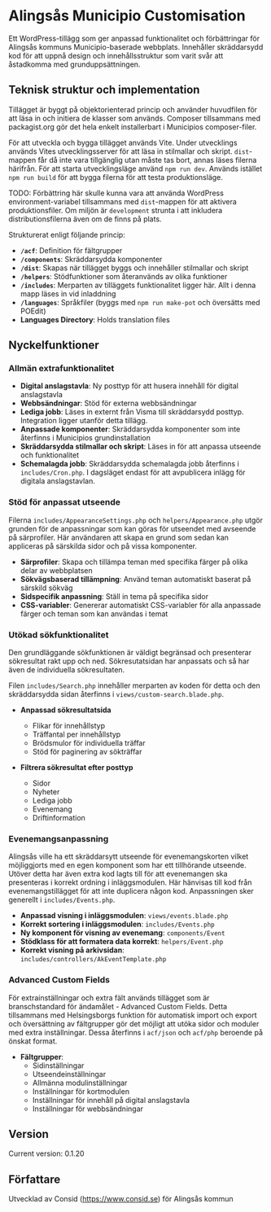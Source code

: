 # Alingsås Municipio Customisation

Ett WordPress-tillägg som ger anpassad funktionalitet och förbättringar för Alingsås kommuns Municipio-baserade webbplats. Innehåller skräddarsydd kod för att uppnå design och innehållsstruktur som varit svår att åstadkomma med grunduppsättningen.

## Teknisk struktur och implementation

Tillägget är byggt på objektorienterad princip och använder huvudfilen för att läsa in och initiera de klasser som används. Composer tillsammans med packagist.org gör det hela enkelt installerbart i Municipios composer-filer.

För att utveckla och bygga tillägget används Vite. Under utvecklings används Vites utvecklingsserver för att läsa in stilmallar och skript. `dist`-mappen får då inte vara tillgänglig utan måste tas bort, annas läses filerna härifrån. För att starta utvecklingsläge använd `npm run dev`. Används istället `npm run build` för att bygga filerna för att testa produktionsläge.

TODO: Förbättring här skulle kunna vara att använda WordPress environment-variabel tillsammans med `dist`-mappen för att aktivera produktionsfiler. Om miljön är `development` strunta i att inkludera distributionsfilerna även om de finns på plats.

Strukturerat enligt följande princip: 

- **`/acf`**: Definition för fältgrupper
- **`/components`**: Skräddarsydda komponenter
- **`/dist`**: Skapas när tillägget byggs och innehåller stilmallar och skript
- **`/helpers`**: Stödfunktioner som återanvänds av olika funktioner
- **`/includes`**: Merparten av tilläggets funktionalitet ligger här. Allt i denna mapp läses in vid inladdning
- **`/languages`**: Språkfiler (byggs med `npm run make-pot` och översätts med POEdit)
- **Languages Directory**: Holds translation files

## Nyckelfunktioner

### Allmän extrafunktionalitet

- **Digital anslagstavla**: Ny posttyp för att husera innehåll för digital anslagstavla
- **Webbsändningar**: Stöd för externa webbsändningar
- **Lediga jobb**: Läses in externt från Visma till skräddarsydd posttyp. Integration ligger utanför detta tillägg.
- **Anpassade komponenter**: Skräddarsydda komponenter som inte återfinns i Municipios grundinstallation
- **Skräddarsydda stilmallar och skript**: Läses in för att anpassa utseende och funktionalitet
- **Schemalagda jobb**: Skräddarsydda schemalagda jobb återfinns i `includes/Cron.php`. I dagsläget endast för att avpublicera inlägg för digitala anslagstavlan.

### Stöd för anpassat utseende

Filerna `includes/AppearanceSettings.php` och `helpers/Appearance.php` utgör grunden för de anpassningar som kan göras för utseendet med avseende på särprofiler. Här användaren att skapa en grund som sedan kan appliceras på särskilda sidor och på vissa komponenter. 

- **Särprofiler**: Skapa och tillämpa teman med specifika färger på olika delar av webbplatsen
- **Sökvägsbaserad tillämpning**: Använd teman automatiskt baserat på särskild sökväg
- **Sidspecifik anpassning**: Ställ in tema på specifika sidor
- **CSS-variabler**: Genererar automatiskt CSS-variabler för alla anpassade färger och teman som kan användas i temat

### Utökad sökfunktionalitet

Den grundläggande sökfunktionen är väldigt begränsad och presenterar sökresultat rakt upp och ned. Sökresutatsidan har anpassats och så har även de individuella sökresultaten.

Filen `includes/Search.php` innehåller merparten av koden för detta och den skräddarsydda sidan återfinns i `views/custom-search.blade.php`.

- **Anpassad sökresultatsida**
  - Flikar för innehållstyp
  - Träffantal per innehållstyp
  - Brödsmulor för individuella träffar
  - Stöd för paginering av sökträffar

- **Filtrera sökresultat efter posttyp**
  - Sidor
  - Nyheter
  - Lediga jobb
  - Evenemang
  - Driftinformation

### Evenemangsanpassning

Alingsås ville ha ett skräddarsytt utseende för evenemangskorten vilket möjliggjorts med en egen komponent som har ett tillhörande utseende. Utöver detta har även extra kod lagts till för att evenemangen ska presenteras i korrekt ordning i inläggsmodulen. Här hänvisas till kod från evenemangstillägget för att inte duplicera någon kod. Anpassningen sker generellt i `includes/Events.php`.

- **Anpassad visning i inläggsmodulen**: `views/events.blade.php`
- **Korrekt sortering i inläggsmodulen**: `includes/Events.php`
- **Ny komponent för visning av evenemang**: `components/Event`
- **Stödklass för att formatera data korrekt**: `helpers/Event.php`
- **Korrekt visning på arkivsidan**: `includes/controllers/AkEventTemplate.php`

### Advanced Custom Fields

För extrainställningar och extra fält används tillägget som är branschstandard för ändamålet - Advanced Custom Fields. Detta tillsammans med Helsingsborgs funktion för automatisk import och export och översättning av fältgrupper gör det möjligt att utöka sidor och moduler med extra inställningar. Dessa återfinns i `acf/json` och `acf/php` beroende på önskat format.

- **Fältgrupper**:
  - Sidinställningar
  - Utseendeinställningar
  - Allmänna modulinställningar
  - Inställningar för kortmodulen
  - Inställningar för innehåll på digital anslagstavla
  - Inställningar för webbsändningar

## Version

Current version: 0.1.20

## Författare

Utvecklad av Consid (https://www.consid.se) för Alingsås kommun
